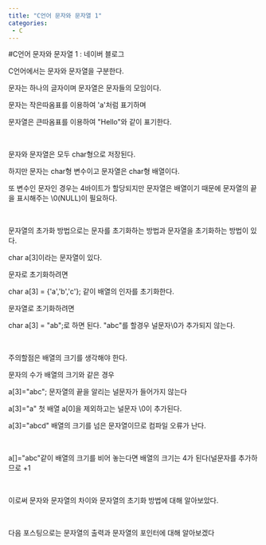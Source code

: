```yaml
---
title: "C언어 문자와 문자열 1"
categories:
 - C
---
```

#C언어 문자와 문자열 1 : 네이버 블로그







C언어에서는 문자와 문자열을 구분한다.

문자는 하나의 글자이며 문자열은 문자들의 모임이다.

문자는 작은따옴표를 이용하여 'a'처럼 표기하며

문자열은 큰따옴표를 이용하여 "Hello"와 같이 표기한다.

​

문자와 문자열은 모두 char형으로 저장된다.

하지만 문자는 char형 변수이고 문자열은 char형 배열이다.

또 변수인 문자인 경우는 4바이트가 할당되지만 문자열은 배열이기 때문에 문자열의 끝을 표시해주는 \0(NULL)이 필요하다.

​

문자열의 초가화 방법으로는 문자를 초기화하는 방법과 문자열을 초기화하는 방법이 있다.

char a[3]이라는 문자열이 있다.

문자로 초기화하려면

char a[3] = {'a','b','c'}; 같이 배열의 인자를 초기화한다.

문자열로 초기화하려면

char a[3] = "ab";로 하면 된다. "abc"를 할경우 널문자\0가 추가되지 않는다.

​

주의할점은 배열의 크기를 생각해야 한다.

문자의 수가 배열의 크기와 같은 경우

a[3]="abc"; 문자열의 끝을 알리는 널문자가 들어가지 않는다

a[3]="a" 첫 배열 a[0]을 제외하고는 널문자 \0이 추가된다.

a[3]="abcd" 배열의 크기를 넘은 문자열이므로 컴파일 오류가 난다.

​

a[]="abc"같이 배열의 크기를 비어 놓는다면 배열의 크기는 4가 된다(널문자를 추가하므로 +1

​

이로써 문자와 문자열의 차이와 문자열의 초기화 방법에 대해 알아보았다.

​

다음 포스팅으로는 문자열의 출력과 문자열의 포인터에 대해 알아보겠다

​

​




 

